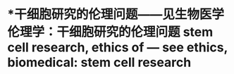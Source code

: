 # \*干细胞研究的伦理问题——见生物医学伦理学：干细胞研究的伦理问题 stem cell research, ethics of — see ethics, biomedical: stem cell research

